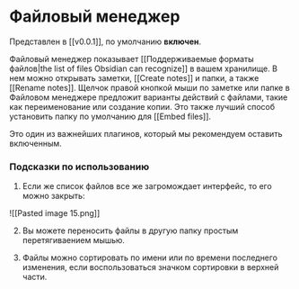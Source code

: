 # Файловый менеджер

Представлен в [[v0.0.1]], по умолчанию **включен**.

Файловый менеджер показывает [[Поддерживаемые форматы файлов|the list of files Obsidian can recognize]] в вашем хранилище. В нем можно открывать заметки, [[Create notes]] и папки, а также [[Rename notes]].  Щелчок правой кнопкой мыши по заметке или папке в Файловом менеджере предложит варианты действий с файлами, такие как переименование или создание копии. Это также лучший способ установить папку по умолчанию для [[Embed files]].

Это один из важнейших плагинов, который мы рекомендуем оставить включенным.

### Подсказки по использованию

1. Если же список файлов все же загромождает интерфейс, то его можно закрыть:

![[Pasted image 15.png]]

2. Вы можете переносить файлы в другую папку простым перетягиваением мышью. 

3. Файлы можно сортировать по имени или по времени последнего изменения, если воспользоваться значком сортировки в верхней части.